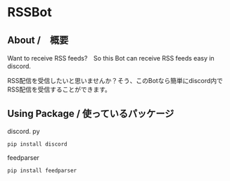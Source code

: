 # RSSBot

## About /　概要

Want to receive RSS feeds?　So this Bot can receive RSS feeds easy in discord.

RSS配信を受信したいと思いませんか？そう、このBotなら簡単にdiscord内でRSS配信を受信することができます。

## Using Package / 使っているパッケージ

discord. py

```bash
pip install discord
```

feedparser

```bash
pip install feedparser
```
